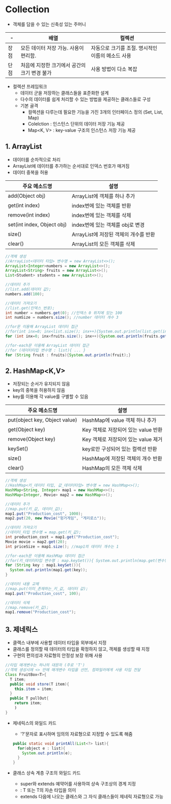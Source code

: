 # Collection

* 객체를 담을 수 있는 신축성 있는 주머니

| -    | 배열                                         | 컬렉션                                            |
| ---- | -------------------------------------------- | ------------------------------------------------- |
| 장점 | 모든 데이터 저장 가능. 사용이 편리함.        | 자동으로 크기를 조절. 명시적인 이름의 메소드 사용 |
| 단점 | 처음에 지정한 크기에서 공간의 크기 변경 불가 | 사용 방법이 다소 복잡                             |

* 컬렉션 프레임워크
  * 데이터 군을 저장하는 클래스들을 표준화한 설계
  * 다수의 데이터를 쉽게 처리할 수 있는 방법을 제공하는 클래스들로 구성
  * 기본 골격
    * 컬렉션을 다루는데 필요한 기능을 가진 3개의 인터페이스 정의 (Set, List, Map)
    * Colelction<E> : 인스턴스 단위의 데이터 저장 기능 제공
    * Map<K, V> : key-value 구조의 인스턴스 저장 기능 제공

## 1. ArrayList <E>

* 데이터를 순차적으로 처리
* ArrayList에 데이터를 추가하는 순서대로 인덱스 번호가 매겨짐
* 데이터 중복을 허용

| 주요 메소드명              | 설명                                  |
| -------------------------- | ------------------------------------- |
| add(Object obj)            | ArrayList에 객체를 하나 추가          |
| get(int index)             | index번에 있는 객체를 반환            |
| remove(int index)          | index번에 있는 객체를 삭제            |
| set(int index, Object obj) | index번에 있는 객체를 obj로 변경      |
| size()                     | ArrayList에 저장된 객체의 개수를 반환 |
| clear()                    | ArrayList의 모든 객체를 삭제          |

```java
//객체 생성
//ArrayList<데이터 타입> 변수명 = new ArrayList<>();
ArrayList<Integer>numbers = new ArrayList<>();
ArrayList<String> fruits = new ArrayList<>();
List<Student> students = new ArrayList<>();

//데이터 추가
//list.add(데이터 값);
numbers.add(100);

//데이터 가져오기
//list.get(인덱스_번호);
int number = numbers.get(0); //인덱스 0 위치에 있는 100
int numSize = numbers.size(); //number 데이터 개수 3

//for문 이용해 ArrayList 데이터 접근
//for(int inx=0; inx<list.size(); inx++){System.out.println(list.get(inx));}
for (int inx=0; inx<fruits.size(); inx++){System.out.println(fruits.get(inx));}

//for-each문 이용해 ArrayList 데이터 접근
//for (데이터타입 변수명 : list){ ... }
for (String fruit : fruits){System.out.println(fruit);}
```



## 2. HashMap<K,V>

* 저장되는 순서가 유지되지 않음
* key의 중복을 허용하지 않음
* key를 이용해 각 value를 구별할 수 있음

| 주요 메소드명                 | 설명                                |
| ----------------------------- | ----------------------------------- |
| put(object key, Object value) | HashMap에 value 객체 하나 추가      |
| get(Object key)               | Key 객체로 저장되어 있는 value 반환 |
| remove(Object key)            | Key 객체로 저장되어 있는 value 제거 |
| keySet()                      | key로만 구성되어 있는 컬렉션 반환   |
| size()                        | HashMap에 저장된 객체의 개수 반환   |
| clear()                       | HashMap의 모든 객체 삭제            |

```java
//객체 생성
//HashMap<키_데이터 타입, 값_데이터타입> 변수명 = new HashMap<>();
HashMap<String, Integer> map1 = new HashMap<>();
HashMap<Integer, Movie> map2 = new HashMap<>();

//데이터 추가
//map.put(키_값, 데이터_값);
map1.put("Production_cost", 1000);
map2.put(20, new Movie("헝거게임", "게리로스"));

//데이터 가져오기
//데이터_타입 변수명 = map.get(키_값);
int production_cost = map1.get("Production_cost");
Movie movie = map2.get(20);
int priceSize = map1.size(); //map1의 데이터 개수는 1

//for-each문 이용해 HashMap 데이터 접근
//for(키_데이터타입 변수명 : map.keySet()){ System.out.println(map.get(변수명));}
for (String key : map1.keySet()){
  System.out.println(map1.get(key));
}

//데이터 내용 교체
//map.put(이미_존재하는_키_값, 데이터 값);
map1.put("Production_cost", 100);

//데이터 삭제
//map.remove(키_값);
map1.remove("Production_cost");

```



## 3. 제네릭스

* 클랙스 내부에 사용할 데이터 타입을 외부에서 지정
* 클래스를 정의할 때 데이터의 타입을 확정하지 않고, 객체를 생성할 때 지정
* 구현의 편의성과 자료형의 안정성 보장 위해 사용

```java
//타입 매개변수는 하나의 대문자 (주로 'T')
//객체 생성시에 <> 안에 매개변수 타입을 선언, 컴파일러에게 사용 타입 전달
Class FruitBox<T>{
  T item;
  public void store(T item){
    this.item = item;
  }
  public T pullOut{
    return item;
    )
}
```

* 제네릭스의 와일드 카드

  * '?'문자로 표시하며 임의의 자료형으로 지정할 수 있도록 해줌

  ```java
  public static void printAll(List<?> list){
    for(object e : list){
      System.out.println(e);
    }
  }
  ```

* 클래스 상속 계층 구조의 와일드 카드

  * super와 extends 예약어를 사용하여 상속 구조상의 경계 지정
  * <?extends T> : T 또는 T의 자손 타입을 의미
  * extends 다음에 나오는 클래스와 그 자식 클래스들이 제네릭 자료형으로 가능




